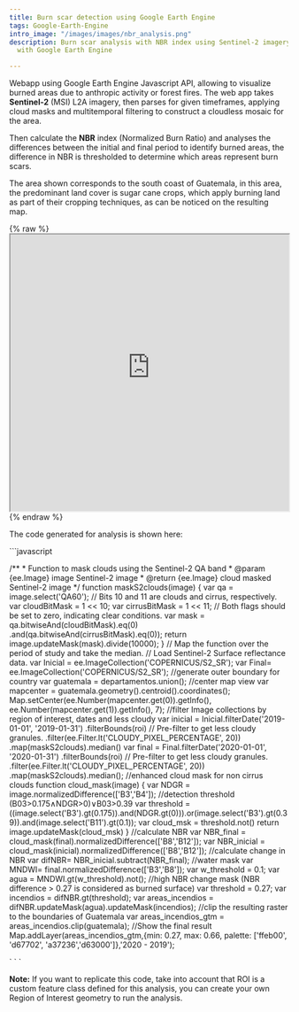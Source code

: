 ```yaml
---
title: Burn scar detection using Google Earth Engine
tags: Google-Earth-Engine
intro_image: "/images/images/nbr_analysis.png"
description: Burn scar analysis with NBR index using Sentinel-2 imagery and processing
  with Google Earth Engine

---
```

Webapp using Google Earth Engine Javascript API, allowing to visualize burned areas due to anthropic activity or forest fires. The web app takes **Sentinel-2** (MSI) L2A imagery, then parses for given timeframes, applying cloud masks and multitemporal filtering to construct a cloudless mosaic for the area.

Then calculate the **NBR** index (Normalized Burn Ratio) and analyses the differences between the initial and final period to identify burned areas, the difference in NBR is thresholded to determine which areas represent burn scars.

The area shown corresponds to the south coast of Guatemala, in this area, the predominant land cover is sugar cane crops, which apply burning land as part of their cropping techniques, as can be noticed on the resulting map.

{% raw %}<iframe src="https://douglasferdycl.users.earthengine.app/view/superficies-potencialmente-calcinadas-guatemala" width="100%" height="500px"></iframe>{% endraw %}

The code generated for analysis is shown here:

\`\`\`javascript

/** * Function to mask clouds using the Sentinel-2 QA band * @param {ee.Image} image Sentinel-2 image * @return {ee.Image} cloud masked Sentinel-2 image */ function maskS2clouds(image) { var qa = image.select('QA60'); // Bits 10 and 11 are clouds and cirrus, respectively. var cloudBitMask = 1 << 10; var cirrusBitMask = 1 << 11; // Both flags should be set to zero, indicating clear conditions. var mask = qa.bitwiseAnd(cloudBitMask).eq(0) .and(qa.bitwiseAnd(cirrusBitMask).eq(0)); return image.updateMask(mask).divide(10000); } // Map the function over the period of study and take the median. // Load Sentinel-2 Surface reflectance data. var Inicial = ee.ImageCollection('COPERNICUS/S2_SR'); var Final= ee.ImageCollection('COPERNICUS/S2_SR'); //generate outer boundary for country var guatemala = departamentos.union(); //center map view var mapcenter = guatemala.geometry().centroid().coordinates(); Map.setCenter(ee.Number(mapcenter.get(0)).getInfo(), ee.Number(mapcenter.get(1)).getInfo(), 7); //filter Image collections by region of interest, dates and less cloudy var inicial = Inicial.filterDate('2019-01-01', '2019-01-31') .filterBounds(roi) // Pre-filter to get less cloudy granules. .filter(ee.Filter.lt('CLOUDY_PIXEL_PERCENTAGE', 20)) .map(maskS2clouds).median() var final = Final.filterDate('2020-01-01', '2020-01-31') .filterBounds(roi) // Pre-filter to get less cloudy granules. .filter(ee.Filter.lt('CLOUDY_PIXEL_PERCENTAGE', 20)) .map(maskS2clouds).median(); //enhanced cloud mask for non cirrus clouds function cloud_mask(image) { var NDGR = image.normalizedDifference(\['B3','B4'\]); //detection threshold (B03>0.175∧NDGR>0)∨B03>0.39 var threshold = ((image.select('B3').gt(0.175)).and(NDGR.gt(0))).or(image.select('B3').gt(0.39)).and(image.select('B11').gt(0.1)); var cloud_msk = threshold.not() return image.updateMask(cloud_msk) } //calculate NBR var NBR_final = cloud_mask(final).normalizedDifference(\['B8','B12'\]); var NBR_inicial = cloud_mask(inicial).normalizedDifference(\['B8','B12'\]); //calculate change in NBR var difNBR= NBR_inicial.subtract(NBR_final); //water mask var MNDWI= final.normalizedDifference(\['B3','B8'\]); var w_threshold = 0.1; var agua = MNDWI.gt(w_threshold).not(); //high NBR change mask (NBR difference > 0.27 is considered as burned surface) var threshold = 0.27; var incendios = difNBR.gt(threshold); var areas_incendios = difNBR.updateMask(agua).updateMask(incendios); //clip the resulting raster to the boundaries of Guatemala var areas_incendios_gtm = areas_incendios.clip(guatemala); //Show the final result Map.addLayer(areas_incendios_gtm,{min: 0.27, max: 0.66, palette: \['ffeb00', 'd67702', 'a37236','d63000'\]},'2020 - 2019');

\` \` \`

**Note:** If you want to replicate this code, take into account that ROI is a custom feature class defined for this analysis, you can create your own Region of Interest geometry to run the analysis.
